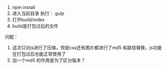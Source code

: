 1. npm install 
2. 进入当前目录 执行： gulp
3. 打开build/index
4. build是打包过后的文件

问题：
1. 这次只对js进行了压缩，但是css还有图片都进行了md5 和路径替换，js功能在打包过后也能正常使用了
2. 加一个md5 的作用是为了区分版本？